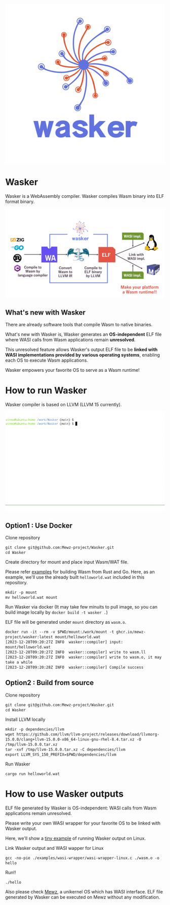 ![Wasker_logo](./doc/assets/wasker.png "Wasker_logo")

# Wasker

Wasker is a WebAssembly compiler.
Wasker compiles Wasm binary into ELF format binary.

![Wasker_architecture](./doc/assets/wasker_architecture.png "Wasker_architecture")

## What's new with Wasker

There are already software tools that compile Wasm to native binaries.

What's new with Wasker is, Wasker generates an **OS-independent** ELF file where WASI calls from Wasm applications remain **unresolved**.

This unresolved feature allows Wasker's output ELF file to be **linked with WASI implementations provided by various operating systems**, enabling each OS to execute Wasm applications.

Wasker empowers your favorite OS to serve as a Wasm runtime!


# How to run Wasker
Wasker compiler is based on LLVM (LLVM 15 currently).

![demo](./doc/assets/wasker.gif)


## Option1 : Use Docker
Clone repository
```
git clone git@github.com:Mewz-project/Wasker.git
cd Wasker
```

Create directory for mount and place input Wasm/WAT file. 

Please refer [examples](./examples) for building Wasm from Rust and Go. 
Here, as an example, we'll use the already built `helloworld.wat` included in this repository.
```
mkdir -p mount
mv helloworld.wat mount
```

Run Wasker via docker (It may take few minuits to pull image, so you can build image locally by `docker build -t wasker .`)

ELF file will be generated under `mount` directory as `wasm.o`.

```
docker run -it --rm -v $PWD/mount:/work/mount -t ghcr.io/mewz-project/wasker:latest mount/helloworld.wat
[2023-12-28T09:20:27Z INFO  wasker::compiler] input: mount/helloworld.wat
[2023-12-28T09:20:27Z INFO  wasker::compiler] write to wasm.ll
[2023-12-28T09:20:27Z INFO  wasker::compiler] write to wasm.o, it may take a while
[2023-12-28T09:20:28Z INFO  wasker::compiler] Compile success
```


## Option2 : Build from source
Clone repository
```
git clone git@github.com:Mewz-project/Wasker.git
cd Wasker
```

Install LLVM locally
```
mkdir -p dependencies/llvm
wget https://github.com/llvm/llvm-project/releases/download/llvmorg-15.0.0/clang+llvm-15.0.0-x86_64-linux-gnu-rhel-8.4.tar.xz -O /tmp/llvm-15.0.0.tar.xz
tar -xvf /tmp/llvm-15.0.0.tar.xz -C dependencies/llvm
export LLVM_SYS_150_PREFIX=$PWD/dependencies/llvm
```

Run Wasker
```
cargo run helloworld.wat
```

# How to use Wasker outputs

ELF file generated by Wasker is OS-independent: WASI calls from Wasm applications remain unresolved.

Please write your own WASI wrapper for your favorite OS to be linked with Wasker output.

Here, we'll show a [tiny example](./examples/wasi-wrapper/wasi-wrapper-linux.c) of running Wasker output on Linux.

Link Wasker output and WASI wapper for Linux
```
gcc -no-pie ./examples/wasi-wrapper/wasi-wrapper-linux.c ./wasm.o -o hello
```

Run!!
```
./hello
```

Also please check [Mewz](https://github.com/Mewz-project/Mewz.git), a unikernel OS which has WASI interface. 
ELF file generated by Wasker can be executed on Mewz without any modification.
